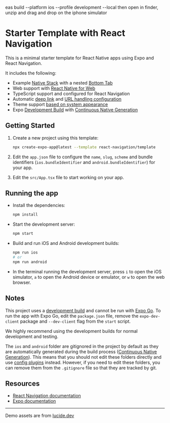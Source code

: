 eas build --platform ios --profile development --local
then open in finder, unzip and drag and drop on the iphone simulator

# Starter Template with React Navigation

This is a minimal starter template for React Native apps using Expo and React Navigation.

It includes the following:

- Example [Native Stack](https://reactnavigation.org/docs/native-stack-navigator) with a nested [Bottom Tab](https://reactnavigation.org/docs/bottom-tab-navigator)
- Web support with [React Native for Web](https://necolas.github.io/react-native-web/)
- TypeScript support and configured for React Navigation
- Automatic [deep link](https://reactnavigation.org/docs/deep-linking) and [URL handling configuration](https://reactnavigation.org/docs/configuring-links)
- Theme support [based on system appearance](https://reactnavigation.org/docs/themes/#using-the-operating-system-preferences)
- Expo [Development Build](https://docs.expo.dev/develop/development-builds/introduction/) with [Continuous Native Generation](https://docs.expo.dev/workflow/continuous-native-generation/)

## Getting Started

1. Create a new project using this template:

   ```sh
   npx create-expo-app@latest --template react-navigation/template
   ```

2. Edit the `app.json` file to configure the `name`, `slug`, `scheme` and bundle identifiers (`ios.bundleIdentifier` and `android.bundleIdentifier`) for your app.

3. Edit the `src/App.tsx` file to start working on your app.

## Running the app

- Install the dependencies:

  ```sh
  npm install
  ```

- Start the development server:

  ```sh
  npm start
  ```

- Build and run iOS and Android development builds:

  ```sh
  npm run ios
  # or
  npm run android
  ```

- In the terminal running the development server, press `i` to open the iOS simulator, `a` to open the Android device or emulator, or `w` to open the web browser.

## Notes

This project uses a [development build](https://docs.expo.dev/develop/development-builds/introduction/) and cannot be run with [Expo Go](https://expo.dev/go). To run the app with Expo Go, edit the `package.json` file, remove the `expo-dev-client` package and `--dev-client` flag from the `start` script.

We highly recommend using the development builds for normal development and testing.

The `ios` and `android` folder are gitignored in the project by default as they are automatically generated during the build process ([Continuous Native Generation](https://docs.expo.dev/workflow/continuous-native-generation/)). This means that you should not edit these folders directly and use [config plugins](https://docs.expo.dev/config-plugins/) instead. However, if you need to edit these folders, you can remove them from the `.gitignore` file so that they are tracked by git.

## Resources

- [React Navigation documentation](https://reactnavigation.org/)
- [Expo documentation](https://docs.expo.dev/)

---

Demo assets are from [lucide.dev](https://lucide.dev/)
